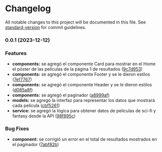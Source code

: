 # Changelog

All notable changes to this project will be documented in this file. See [standard-version](https://github.com/conventional-changelog/standard-version) for commit guidelines.

### 0.0.1 (2023-12-12)


### Features

* **components:** se agregó el componente Card para mostrar en el Home el póster de las películas de la página 1 de resultados ([9c7d953](https://github.com/greysmpich/fictasy-hub/commit/9c7d95330fc3f6f1300425e75d245933660cb761))
* **components:** se agregó el componente Footer y se le dieron estilos ([7ef7767](https://github.com/greysmpich/fictasy-hub/commit/7ef7767b74632fad8282da009157af56b87bc083))
* **components:** se agregó el componente Header y se le dieron estilos ([d085a8f](https://github.com/greysmpich/fictasy-hub/commit/d085a8f14927e8580c688aed1c79434835df4efa))
* **components:** se agregó el paginador ([a8999af](https://github.com/greysmpich/fictasy-hub/commit/a8999afc6ca9627aaae8f5e7a3cfbd500c2fe758))
* **models:** se agregó la interfaz para representar los datos que mostrará cada película ([cbf5261](https://github.com/greysmpich/fictasy-hub/commit/cbf5261324669e35f196d897427bd79ca055fd5f))
* **service:** se agregó la lógica para obtener datos de películas de sci-fi y fantasy desde la API ([98f895c](https://github.com/greysmpich/fictasy-hub/commit/98f895c6c007344f084303ae2a1a05ba879fbafd))


### Bug Fixes

* **component:** se corrigió un error en el total de resultados mostrados en el paginador ([7abf82b](https://github.com/greysmpich/fictasy-hub/commit/7abf82b2184d6cc3f01666bdbf2bf042c5a49b1e))
